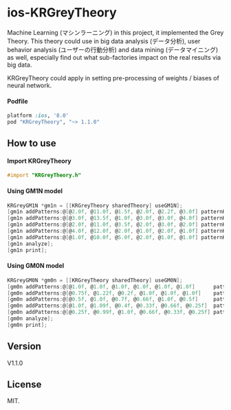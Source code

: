 ios-KRGreyTheory
=================

Machine Learning (マシンラーニング) in this project, it implemented the Grey Theory. This theory could use in big data analysis (データ分析), user behavior analysis (ユーザーの行動分析) and data mining (データマイニング) as well, especially find out what sub-factories impact on the real results via big data.

KRGreyTheory could apply in setting pre-processing of weights / biases of neural network.

#### Podfile

```ruby
platform :ios, '8.0'
pod "KRGreyTheory", "~> 1.1.0"
```

## How to use

#### Import KRGreyTheory
``` objective-c
#import "KRGreyTheory.h"
```

#### Using GM1N model
``` objective-c
KRGreyGM1N *gm1n = [[KRGreyTheory sharedTheory] useGM1N];
[gm1n addPatterns:@[@2.0f, @11.0f, @1.5f, @2.0f, @2.2f, @3.0f] patternKey:@"x1"];
[gm1n addPatterns:@[@3.0f, @13.5f, @1.0f, @3.0f, @3.0f, @4.0f] patternKey:@"x2"];
[gm1n addPatterns:@[@2.0f, @11.0f, @3.5f, @2.0f, @3.0f, @2.0f] patternKey:@"x3"];
[gm1n addPatterns:@[@4.0f, @12.0f, @2.0f, @1.0f, @2.0f, @1.0f] patternKey:@"x4"];
[gm1n addPatterns:@[@1.0f, @10.0f, @5.0f, @2.0f, @1.0f, @1.0f] patternKey:@"x5"];
[gm1n analyze];
[gm1n print];
```

#### Using GM0N model
``` objective-c
KRGreyGM0N *gm0n = [[KRGreyTheory sharedTheory] useGM0N];
[gm0n addPatterns:@[@1.0f, @1.0f, @1.0f, @1.0f, @1.0f, @1.0f] 	   patternKey:@"x1"];
[gm0n addPatterns:@[@0.75f, @1.22f, @0.2f, @1.0f, @1.0f, @1.0f]    patternKey:@"x2"];
[gm0n addPatterns:@[@0.5f, @1.0f, @0.7f, @0.66f, @1.0f, @0.5f]     patternKey:@"x3"];
[gm0n addPatterns:@[@1.0f, @1.09f, @0.4f, @0.33f, @0.66f, @0.25f]  patternKey:@"x4"];
[gm0n addPatterns:@[@0.25f, @0.99f, @1.0f, @0.66f, @0.33f, @0.25f] patternKey:@"x5"];
[gm0n analyze];
[gm0n print];
```

## Version

V1.1.0

## License

MIT.
